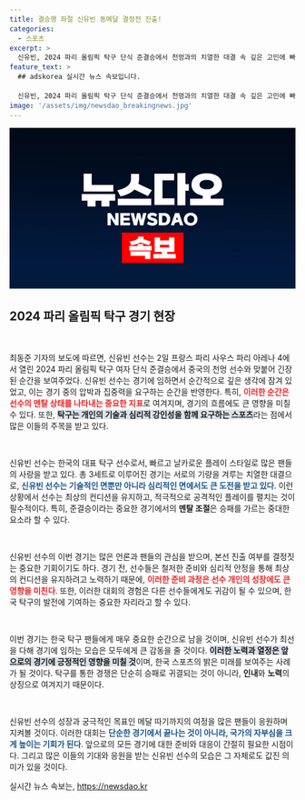 ```yaml
---
title: 결승행 좌절 신유빈 동메달 결정전 진출!
categories:
  - 스포츠
excerpt: >
  신유빈, 2024 파리 올림픽 탁구 단식 준결승에서 천멍과의 치열한 대결 속 깊은 고민에 빠져. 연습의 결과는? 클릭해서 그 순간을 함께하자!
feature_text: >
  ## adskorea 실시간 뉴스 속보입니다.

  신유빈, 2024 파리 올림픽 탁구 단식 준결승에서 천멍과의 치열한 대결 속 깊은 고민에 빠져. 연습의 결과는? 클릭해서 그 순간을 함께하자!
image: '/assets/img/newsdao_breakingnews.jpg'
---
```


<p><img src="/assets/img/newsdao_breakingnews.jpg" alt="adskorea 속보" /></p>

<h2 data-ke-size="size26">2024 파리 올림픽 탁구 경기 현장</h2>

<p data-ke-size="size16">&nbsp;</p>

<p>최동준 기자의 보도에 따르면, 신유빈 선수는 2일 프랑스 파리 사우스 파리 아레나 4에서 열린 2024 파리 올림픽 탁구 여자 단식 준결승에서 중국의 천멍 선수와 맞붙어 긴장된 순간을 보여주었다. 신유빈 선수는 경기에 임하면서 순간적으로 깊은 생각에 잠겨 있었고, 이는 경기 중의 압박과 집중력을 요구하는 순간을 반영한다. 특히, <b><span style="color: #ee2323;">이러한 순간은 선수의 멘탈 상태를 나타내는 중요한 지표</span></b>로 여겨지며, 경기의 흐름에도 큰 영향을 미칠 수 있다. 또한, <b><span style="background-color: #21538527;">탁구는 개인의 기술과 심리적 강인성을 함께 요구하는 스포츠</span></b>라는 점에서 많은 이들의 주목을 받고 있다.</p>

<p data-ke-size="size16">&nbsp;</p>

<p>신유빈 선수는 한국의 대표 탁구 선수로서, 빠르고 날카로운 플레이 스타일로 많은 팬들의 사랑을 받고 있다. 총 3세트로 이루어진 경기는 서로의 기량을 겨루는 치열한 대결으로, <b><span style="color: #1a5490;">신유빈 선수는 기술적인 면뿐만 아니라 심리적인 면에서도 큰 도전을 받고 있다</span></b>. 이런 상황에서 선수는 최상의 컨디션을 유지하고, 적극적으로 공격적인 플레이를 펼치는 것이 필수적이다. 특히, 준결승이라는 중요한 경기에서의 <b>멘탈 조절</b>은 승패를 가르는 중대한 요소라 할 수 있다.</p>

<p data-ke-size="size16">&nbsp;</p>

<p>신유빈 선수의 이번 경기는 많은 언론과 팬들의 관심을 받으며, 본선 진출 여부를 결정짓는 중요한 기회이기도 하다. 경기 전, 선수들은 철저한 준비와 심리적 안정을 통해 최상의 컨디션을 유지하려고 노력하기 때문에, <b><span style="color: #ee2323;">이러한 준비 과정은 선수 개인의 성장에도 큰 영향을 미친다</span></b>. 또한, 이러한 대회의 경험은 다른 선수들에게도 귀감이 될 수 있으며, 한국 탁구의 발전에 기여하는 중요한 자리라고 할 수 있다.</p>

<p data-ke-size="size16">&nbsp;</p>

<p>이번 경기는 한국 탁구 팬들에게 매우 중요한 순간으로 남을 것이며, 신유빈 선수가 최선을 다해 경기에 임하는 모습은 모두에게 큰 감동을 줄 것이다. <b><span style="background-color: #21538527;">이러한 노력과 열정은 앞으로의 경기에 긍정적인 영향을 미칠 것</span></b>이며, 한국 스포츠의 밝은 미래를 보여주는 사례가 될 것이다. 탁구를 통한 경쟁은 단순히 승패로 귀결되는 것이 아니라, <b>인내</b>와 <b>노력</b>의 상징으로 여겨지기 때문이다.</p>

<p data-ke-size="size16">&nbsp;</p>

<p>신유빈 선수의 성장과 궁극적인 목표인 메달 따기까지의 여정을 많은 팬들이 응원하며 지켜볼 것이다. 이러한 대회는 <b><span style="color: #1a5490;">단순한 경기에서 끝나는 것이 아니라, 국가의 자부심을 크게 높이는 기회가 된다</span></b>. 앞으로의 모든 경기에 대한 준비와 대응이 간절히 필요한 시점이다. 그리고 많은 이들의 기대와 응원을 받는 신유빈 선수의 모습은 그 자체로도 값진 의미가 있을 것이다.</p>
실시간 뉴스 속보는, <a href="https://newsdao.kr" rel="dofollow">https://newsdao.kr</a>


